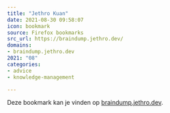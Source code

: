 ```yaml
---
title: "Jethro Kuan"
date: 2021-08-30 09:58:07
icon: bookmark
source: Firefox bookmarks
src_url: https://braindump.jethro.dev/
domains:
- braindump.jethro.dev
2021: "08"
categories:
- advice
- knowledge-management

---
```

Deze bookmark kan je vinden op [braindump.jethro.dev](https://braindump.jethro.dev/).
